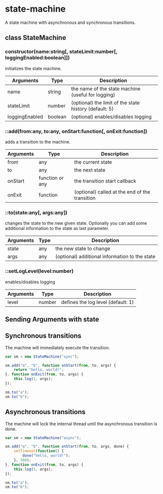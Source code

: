 # state-machine

A state machine with asynchronous and synchronous transitions.

## class StateMachine

### constructor(name:string[, stateLimit:number[, loggingEnabled:boolean]])

initializes the state machine.

| Arguments       | Type    | Description                                            |
| --------------- | ------- | ------------------------------------------------------ |
| name            | string  | the name of the state machine (useful for logging)     |
| stateLimit      | number  | (optional) the limit of the state history (default: 5) |
| loggingEnabled  | boolean | (optional) enables/disables logging                    |

### ::add(from:any, to:any, onStart:function[, onExit:function])

adds a transition to the machine.

| Arguments | Type            | Description                                    |
| --------- | --------------- | ---------------------------------------------- |
| from      | any             | the current state                              |
| to        | any             | the next state                                 |
| onStart   | function or any | the transition start callback                  |
| onExit    | function        | (optional) called at the end of the transition |

### ::to(state:any[, args:any])

changes the state to the new given state. Optionally you can add
some additional information to the state as last parameter.

| Arguments | Type            | Description                                    |
| --------- | --------------- | ---------------------------------------------- |
| state     | any             | the new state to change                        |
| args      | any             | (optional) additional information to the state |

### ::setLogLevel(level:number)

enables/disables logging

| Arguments | Type            | Description                                    |
| --------- | --------------- | ---------------------------------------------- |
| level     | number          | defines the log level (default: 1)             |

## Sending Arguments with state

## Synchronous transitions

The machine will immediately execute the transition.

```javascript
var sm = new StateMachine("sync");

sm.add("a", "b", function onStart(from, to, args) {
	return "hello, world!";
}, function onExit(from, to, args) {
	this.log(1, args);
});

sm.to("a");
sm.to("b");
```

## Asynchronous transitions

The machine will lock the internal thread until the asynchronous transition is done.

```javascript
var sm = new StateMachine("async");

sm.add("a", "b", function onStart(from, to, args, done) {
	setTimeout(function() {
		done("hello, world!");
	}, 500);
}, function onExit(from, to, args) {
	this.log(1, args);
});

sm.to("a");
sm.to("b");
```